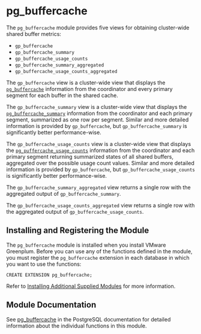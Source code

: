 # pg_buffercache 

The `pg_buffercache` module provides five views for obtaining cluster-wide shared buffer metrics:

- `gp_buffercache`
- `gp_buffercache_summary`
- `gp_buffercache_usage_counts`
- `gp_buffercache_summary_aggregated` 
- `gp_buffercache_usage_counts_aggregated`

The `gp_buffercache` view is a cluster-wide view that displays the [`pg_buffercache`](https://www.postgresql.org/docs/current/pgbuffercache.html) information from the coordinator and every primary segment for each buffer in the shared cache.

The `gp_buffercache_summary` view is a cluster-wide view that displays the [`pg_buffercache_summary`](https://www.postgresql.org/docs/16/pgbuffercache.html#PGBUFFERCACHE-SUMMARY) information from the coordinator and each primary segment, summarized as one row per segment. Similar and more detailed information is provided by `gp_buffercache`, but `gp_buffercache_summary` is significantly better performance-wise.

The `gp_buffercache_usage_counts` view is a cluster-wide view that displays the [`pg_puffercache_usage_counts`](https://www.postgresql.org/docs/16/pgbuffercache.html#PGBUFFERCACHE-USAGE-COUNTS) information from the coordinator and each primary segment returning summarized states of all shared buffers, aggregated over the possible usage count values. Similar and more detailed information is provided by `gp_buffercache`, but `gp_buffercache_usage_counts` is significantly better performance-wise.

The `gp_buffercache_summary_aggregated` view returns a single row with the aggregated output of `gp_buffercache_summary`.

The `gp_buffercache_usage_counts_aggregated` view returns a single row with the aggregated output of `gp_buffercache_usage_counts`.

## <a id="topic_reg"></a>Installing and Registering the Module 

The `pg_buffercache` module is installed when you install VMware Greenplum. Before you can use any of the functions defined in the module, you must register the `pg_buffercache` extension in each database in which you want to use the functions:

```
CREATE EXTENSION pg_buffercache;
```

Refer to [Installing Additional Supplied Modules](../../install_guide/install_modules.html) for more information.

## <a id="topic_info"></a>Module Documentation 

See [pg\_buffercache](https://www.postgresql.org/docs/12/pgbuffercache.html) in the PostgreSQL documentation for detailed information about the individual functions in this module.

